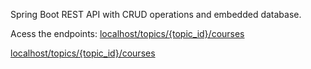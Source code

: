 Spring Boot REST API with CRUD operations and embedded database.

Acess the endpoints:
[localhost/topics/{topic_id}/courses](https://localhost/topics/{topic_id}/courses)

[localhost/topics/{topic_id}/courses](https://localhost/topics/{topic_id}/courses/{courses_id})
